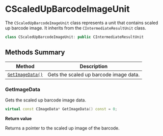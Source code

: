 # CScaledUpBarcodeImageUnit

The `CScaledUpBarcodeImageUnit` class represents a unit that contains scaled up barcode image. It inherits from the `CIntermediateResultUnit` class.

```cpp
class CScaledUpBarcodeImageUnit: public CIntermediateResultUnit
```

## Methods Summary

| Method                            | Description |
|-----------------------------------|-------------|
| [`GetImageData()`](#getimagedata)           | Gets the scaled up barcode image data.|


### GetImageData

Gets the scaled up barcode image data.

```cpp
virtual const CImageData* GetImageData() const = 0;
```

**Return value**

Returns a pointer to the scaled up image of the barcode.
